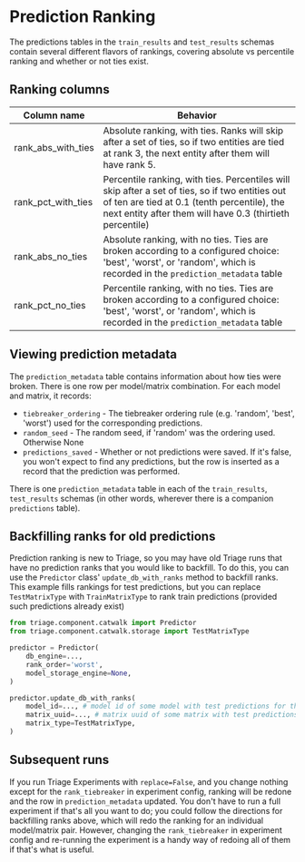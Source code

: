 # Prediction Ranking

The predictions tables in the `train_results` and `test_results` schemas contain several different flavors of rankings, covering absolute vs percentile ranking and whether or not ties exist.

## Ranking columns

| Column name | Behavior |
| ----------- | ------- |
| rank_abs_with_ties | Absolute ranking, with ties. Ranks will skip after a set of ties, so if two entities are tied at rank 3, the next entity after them will have rank 5. |
| rank_pct_with_ties | Percentile ranking, with ties. Percentiles will skip after a set of ties, so if two entities out of ten are tied at 0.1 (tenth percentile), the next entity after them will have 0.3 (thirtieth percentile) |
| rank_abs_no_ties | Absolute ranking, with no ties. Ties are broken according to a configured choice: 'best', 'worst', or 'random', which is recorded in the `prediction_metadata` table |
| rank_pct_no_ties | Percentile ranking, with no ties. Ties are broken according to a configured choice: 'best', 'worst', or 'random', which is recorded in the `prediction_metadata` table |


## Viewing prediction metadata

The `prediction_metadata` table contains information about how ties were broken. There is one row per model/matrix combination. For each model and matrix, it records:

- `tiebreaker_ordering` - The tiebreaker ordering rule (e.g. 'random', 'best', 'worst') used for the corresponding predictions.
- `random_seed` - The random seed, if 'random' was the ordering used. Otherwise None
- `predictions_saved` - Whether or not predictions were saved. If it's false, you won't expect to find any predictions, but the row is inserted as a record that the prediction was performed.

There is one `prediction_metadata` table in each of the `train_results`, `test_results` schemas (in other words, wherever there is a companion `predictions` table).

## Backfilling ranks for old predictions

Prediction ranking is new to Triage, so you may have old Triage runs that have no prediction ranks that you would like to backfill. To do this, you can use the `Predictor` class' `update_db_with_ranks` method to backfill ranks. This example fills rankings for test predictions, but you can replace `TestMatrixType` with `TrainMatrixType` to rank train predictions (provided such predictions already exist)

```python
from triage.component.catwalk import Predictor
from triage.component.catwalk.storage import TestMatrixType

predictor = Predictor(
    db_engine=...,
    rank_order='worst',
    model_storage_engine=None,
)

predictor.update_db_with_ranks(
    model_id=..., # model id of some model with test predictions for the companion matrix
    matrix_uuid=..., # matrix uuid of some matrix with test predictions for the companion model
    matrix_type=TestMatrixType,
)

```


## Subsequent runs

If you run Triage Experiments with `replace=False`, and you change nothing except for the `rank_tiebreaker` in experiment config, ranking will be redone and the row in `prediction_metadata` updated. You don't have to run a full experiment if that's all you want to do; you could follow the directions for backfilling ranks above, which will redo the ranking for an individual model/matrix pair. However, changing the `rank_tiebreaker` in experiment config and re-running the experiment is a handy way of redoing all of them if that's what is useful.
